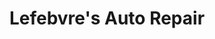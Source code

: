 ---
title: "Lefebvre's Auto Repair"
url: /londonderry/lefebvres-auto-repair/
shop: Autowerkstatt
---